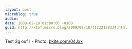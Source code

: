 ```yaml
---
layout: post
microblog: true
audio: 
date: 2009-02-18 01:00:00 +0100
guid: http://xtof.micro.blog/2009/02/18/t1222128334.html
---
```

Test 3g ouf ! - Photo: [bkite.com/04Jxx](http://bkite.com/04Jxx)

